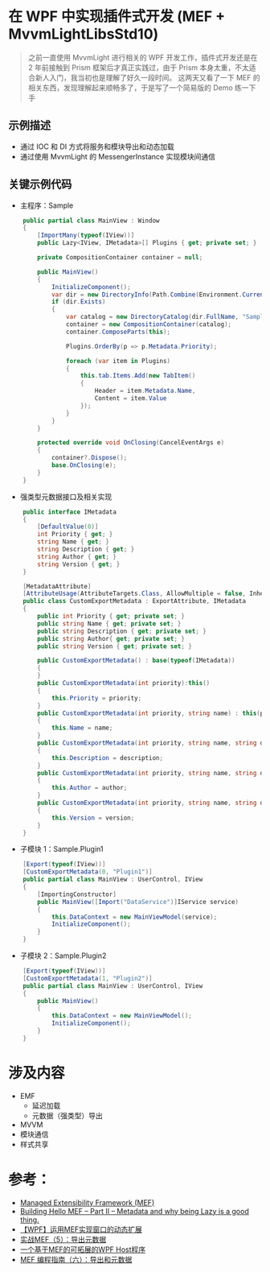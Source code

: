 # 在 WPF 中实现插件式开发 (MEF + MvvmLightLibsStd10)

> 之前一直使用 MvvmLight 进行相关的 WPF 开发工作，插件式开发还是在 2 年前接触到 Prism 框架后才真正实践过，由于 Prism 本身太重，不太适合新人入门，我当初也是理解了好久一段时间。
这两天又看了一下 MEF 的相关东西，发现理解起来顺畅多了，于是写了一个简易版的 Demo 练一下手


## 示例描述

* 通过 IOC 和 DI 方式将服务和模块导出和动态加载
* 通过使用 MvvmLight 的 MessengerInstance 实现模块间通信

## 关键示例代码

* 主程序：Sample

```C#
    public partial class MainView : Window
    {
        [ImportMany(typeof(IView))]
        public Lazy<IView, IMetadata>[] Plugins { get; private set; }

        private CompositionContainer container = null;

        public MainView()
        {
            InitializeComponent();
            var dir = new DirectoryInfo(Path.Combine(Environment.CurrentDirectory, "Plugins"));
            if (dir.Exists)
            {
                var catalog = new DirectoryCatalog(dir.FullName, "Sample.*.dll");
                container = new CompositionContainer(catalog);
                container.ComposeParts(this);

                Plugins.OrderBy(p => p.Metadata.Priority);

                foreach (var item in Plugins)
                {
                    this.tab.Items.Add(new TabItem()
                    {
                        Header = item.Metadata.Name,
                        Content = item.Value
                    });
                }
            }
        }

        protected override void OnClosing(CancelEventArgs e)
        {
            container?.Dispose();
            base.OnClosing(e);
        }
    }
```

* 强类型元数据接口及相关实现

```C#
    public interface IMetadata
    {
        [DefaultValue(0)]
        int Priority { get; }
        string Name { get; }
        string Description { get; }
        string Author { get; }
        string Version { get; }
    }

    [MetadataAttribute]
    [AttributeUsage(AttributeTargets.Class, AllowMultiple = false, Inherited = false)]
    public class CustomExportMetadata : ExportAttribute, IMetadata
    {
        public int Priority { get; private set; }
        public string Name { get; private set; }
        public string Description { get; private set; }
        public string Author{ get; private set; }
        public string Version { get; private set; }

        public CustomExportMetadata() : base(typeof(IMetadata))
        {
        }
        public CustomExportMetadata(int priority):this()
        {
            this.Priority = priority;
        }
        public CustomExportMetadata(int priority, string name) : this(priority)
        {
            this.Name = name;
        }
        public CustomExportMetadata(int priority, string name, string description) : this(priority, name)
        {
            this.Description = description;
        }
        public CustomExportMetadata(int priority, string name, string description, string author) : this(priority, name, description)
        {
            this.Author = author;
        }
        public CustomExportMetadata(int priority, string name, string description, string author, string version) : this(priority, name, description, author)
        {
            this.Version = version;
        }
    }
```

* 子模块 1：Sample.Plugin1

```C#
    [Export(typeof(IView))]
    [CustomExportMetadata(0, "Plugin1")]
    public partial class MainView : UserControl, IView
    {
        [ImportingConstructor]
        public MainView([Import("DataService")]IService service)
        {
            this.DataContext = new MainViewModel(service);
            InitializeComponent();
        }
    }
```


* 子模块 2：Sample.Plugin2

```C#
    [Export(typeof(IView))]
    [CustomExportMetadata(1, "Plugin2")]
    public partial class MainView : UserControl, IView
    {
        public MainView()
        {
            this.DataContext = new MainViewModel();
            InitializeComponent();
        }
    }
```

# 涉及内容

* EMF
	* 延迟加载
	* 元数据（强类型）导出
* MVVM
* 模块通信
* 样式共享

# 参考：

* [Managed Extensibility Framework (MEF)](https://docs.microsoft.com/zh-cn/dotnet/framework/mef/index)
* [Building Hello MEF – Part II – Metadata and why being Lazy is a good thing.](https://blogs.msdn.microsoft.com/gblock/2009/12/04/building-hello-mef-part-ii-metadata-and-why-being-lazy-is-a-good-thing/)
* [【WPF】运用MEF实现窗口的动态扩展](https://www.cnblogs.com/tcjiaan/p/5844619.html)
* [实战MEF（5）：导出元数据](https://www.cnblogs.com/tcjiaan/p/3324552.html)
* [一个基于MEF的可拓展的WPF Host程序](https://blog.csdn.net/zhaowei303/article/details/38071751)
* [MEF 编程指南（六）：导出和元数据](https://www.cnblogs.com/JavCof/p/3679224.html)
